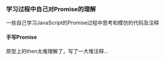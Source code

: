 ### 学习过程中自己对Promise的理解

一些自己学习JavaScript的Promise过程中思考和模仿的代码及注释

#### 手写Promise

原型上的then太难理解了，写了一大堆注释...